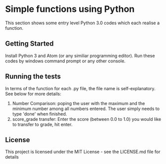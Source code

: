 # Simple functions using Python
This section shows some entry level Python 3.0 codes which each realise a function.
## Getting Started
Install Python 3 and Atom (or any similiar programming editor). Run these codes by windows command prompt or any other console.
## Running the tests
In terms of the function for each .py file, the file name is self-explanatory. See below for more details:
1. Number Comparison: poping the user with the maximum and the minimum number among all numbers entered. The user simply needs to type 'done' when finished.
2. score_grade transfer: Enter the score (between 0.0 to 1.0) you would like to transfer to grade, hit enter.
## License
This project is licensed under the MIT License - see the LICENSE.md file for details
